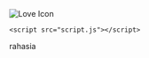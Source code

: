 <!DOCTYPE html>
<html lang="en">
<head>
    <meta charset="UTF-8">
    <meta name="viewport" content="width=device-width, initial-scale=1.0">
    <title>Love Website</title>
    <link rel="stylesheet" href="styles.css">
</head>
<body>
    <div class="container">
        <img src="love.png" alt="Love Icon" class="love-icon" id="loveIcon">
        <div class="message" id="message" style="display:none;">
            <h1>I Love You</h1>
            <p>Kamu satu-satunya</p>
        </div>
    </div>

    <script src="script.js"></script>
</body>
</html> rahasia
